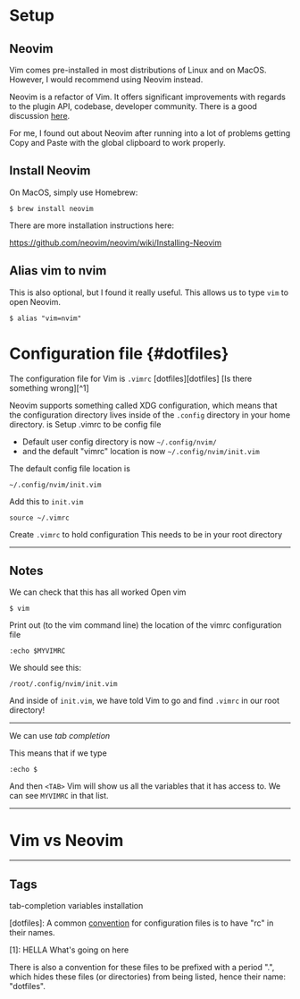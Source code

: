 # Setup

## Neovim
Vim comes pre-installed in most distributions of Linux and on MacOS. However, I would recommend using Neovim instead.


Neovim is a refactor of Vim. It offers significant improvements with regards to the plugin API, codebase, developer community. There is a good discussion [here](https://geoff.greer.fm/2015/01/15/why-neovim-is-better-than-vim/).


For me, I found out about Neovim after running into a lot of problems getting Copy and Paste with the global clipboard to work properly.

## Install Neovim

On MacOS, simply use Homebrew:
```
$ brew install neovim
```

There are more installation instructions here:

https://github.com/neovim/neovim/wiki/Installing-Neovim

## Alias vim to nvim
This is also optional, but I found it really useful. This allows us to type `vim` to open Neovim.
```
$ alias "vim=nvim"
```

# Configuration file {#dotfiles}

The configuration file for Vim is `.vimrc` [dotfiles][dotfiles] [Is there something wrong][^1]

Neovim supports something called XDG configuration, which means that the configuration directory
lives inside of the `.config` directory in your home directory. is Setup .vimrc to be config file


- Default user config directory is now `~/.config/nvim/`
- and the default "vimrc" location is now `~/.config/nvim/init.vim`


The default config file location is

```
~/.config/nvim/init.vim
```

Add this to `init.vim`
```
source ~/.vimrc
```


Create `.vimrc` to hold configuration
This needs to be in your root directory

----
## Notes

We can check that this has all worked
Open vim
```
$ vim
```

Print out (to the vim command line) the location of the vimrc configuration file
```
:echo $MYVIMRC
```

We should see this:
```
/root/.config/nvim/init.vim
```

And inside of `init.vim`, we have told Vim to go and find `.vimrc` in our root directory!

----
We can use _tab completion_

This means that if we type
```
:echo $
```
And then `<TAB>` Vim will show us all the variables that it has access to.
We can see `MYVIMRC` in that list.

----
# Vim vs Neovim



----
## Tags
tab-completion
variables
installation

[dotfiles]: A common [convention](https://en.wikipedia.org/wiki/Configuration_file) for configuration files is to have "rc" in their names.

[1]: HELLA What's going on here

There is also a convention for these files to be prefixed with a period ".", which hides these files (or directories) from being listed, hence their name: "dotfiles".
